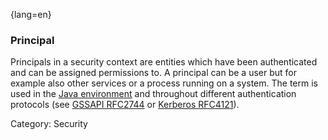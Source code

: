 {lang=en}
### Principal

Principals in a security context are entities which have been authenticated and
can be assigned permissions to. A principal can be a user but for example also
other services or a process running on a system. The term is used in the [Java
environment](https://docs.oracle.com/javase/8/docs/api/java/security/Principal.html)
and throughout different authentication protocols (see [GSSAPI
RFC2744](https://tools.ietf.org/html/rfc2744) or [Kerberos
RFC4121](https://tools.ietf.org/html/rfc4121)).

Category: Security


